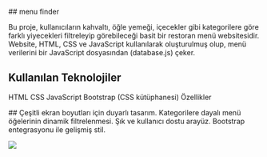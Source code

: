 ## menu finder

Bu proje, kullanıcıların kahvaltı, öğle yemeği, içecekler gibi kategorilere göre farklı yiyecekleri filtreleyip görebileceği basit bir restoran menü websitesidir. Website, HTML, CSS ve JavaScript kullanılarak oluşturulmuş olup, menü verilerini bir JavaScript dosyasından (database.js) çeker.

## Kullanılan Teknolojiler

HTML
CSS
JavaScript
Bootstrap (CSS kütüphanesi)
Özellikler

## Çeşitli ekran boyutları için duyarlı tasarım.
Kategorilere dayalı menü öğelerinin dinamik filtrelenmesi.
Şık ve kullanıcı dostu arayüz.
Bootstrap entegrasyonu ile gelişmiş stil.


![](./images/menu.gif)